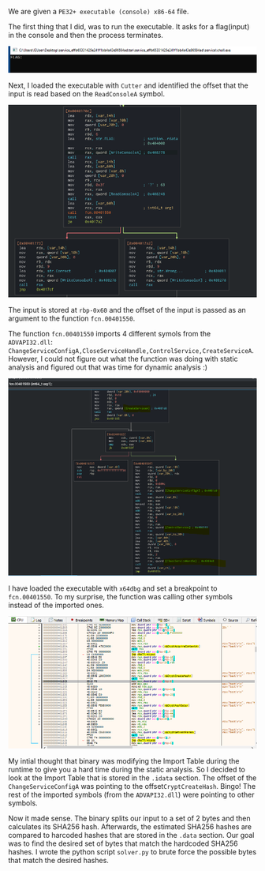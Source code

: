 We are given a ``PE32+ executable (console) x86-64`` file.

The first thing that I did, was to run the executable. It asks for a flag(input) in the console and then the process terminates.

![Screenshot](screenshots/console.PNG)

Next, I loaded the executable with ``Cutter`` and identified the offset that the input is read based on the ``ReadConsoleA`` symbol.

![Screenshot](screenshots/main.PNG)

The input is stored at ``rbp-0x60`` and the offset of the input is passed as an argument to the function ``fcn.00401550``.

The function ``fcn.00401550`` imports 4 different symols from the ``ADVAPI32.dll``: ``ChangeServiceConfigA,CloseServiceHandle,ControlService,CreateServiceA``. However, I could not figure out what the function was doing with static analysis and figured out that was time for dynamic analysis :)

![Screenshot](screenshots/cutter_function.PNG)


I have loaded the executable with ``x64dbg`` and set a breakpoint to ``fcn.00401550``. To my surprise, the function was calling other symbols instead of the imported ones.

![Screenshot](screenshots/x64dbg_function.PNG)


My intial thought that binary was modifying the Import Table during the runtime to give you a hard time during the static analysis. So I decided to look at the Import Table that is stored in the ``.idata`` section. The offset of the ``ChangeServiceConfigA`` was pointing to the offset``CryptCreateHash``. Bingo! The rest of the imported symbols (from the ``ADVAPI32.dll``)  were pointing to other symbols.

Now it made sense. The binary splits our input to a set of 2 bytes and then calculates its SHA256 hash. Afterwards, the estimated SHA256 hashes are compared to harcoded hashes that are stored in the ``.data`` section. Our goal was to find the desired set of bytes that match the hardcoded SHA256 hashes. I wrote the python script ``solver.py`` to brute force the possible bytes that match the desired hashes.

